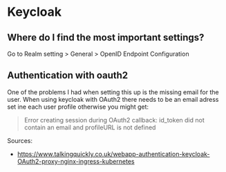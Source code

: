 # Keycloak

## Where do I find the most important settings?

Go to Realm setting > General > OpenID Endpoint Configuration

## Authentication with oauth2

One of the problems I had when setting this up is the missing email for the user. When using keycloak with OAuth2 there needs to be an email adress set ine each user profile otherwise you might get:

> Error creating session during OAuth2 callback: id_token did not contain an email and profileURL is not defined

Sources:

- <https://www.talkingquickly.co.uk/webapp-authentication-keycloak-OAuth2-proxy-nginx-ingress-kubernetes>
